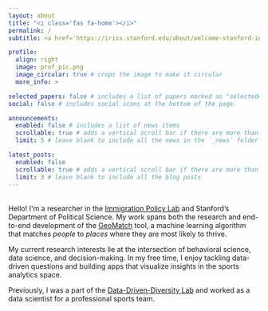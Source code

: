 ```yaml
---
layout: about
title: "<i class='fas fa-home'></i>"
permalink: /
subtitle: <a href='https://iriss.stanford.edu/about/welcome-stanford-institute-research-social-sciences'>IRiSS Predoctoral Fellow</a>

profile:
  align: right
  image: prof_pic.png
  image_circular: true # crops the image to make it circular
  more_info: >

selected_papers: false # includes a list of papers marked as "selected={true}"
social: false # includes social icons at the bottom of the page

announcements:
  enabled: false # includes a list of news items
  scrollable: true # adds a vertical scroll bar if there are more than 3 news items
  limit: 5 # leave blank to include all the news in the `_news` folder

latest_posts:
  enabled: false
  scrollable: true # adds a vertical scroll bar if there are more than 3 new posts items
  limit: 3 # leave blank to include all the blog posts
---
```

<div style="margin-top: 2rem;"></div>

Hello! I'm a researcher in the [Immigration Policy Lab](https://immigrationlab.org/) and Stanford’s Department of Political Science. My work spans both the research and end-to-end development of the [GeoMatch](https://immigrationlab.org/geomatch/) tool, a machine learning algorithm that matches *people* to *places* where they are most likely to thrive.

My current research interests lie at the intersection of behavioral science, data science, and decision-making. In my free time, I enjoy tackling data-driven questions and building apps that visualize insights in the sports analytics space. 

Previously, I was a part of the [Data-Driven-Diversity Lab](https://www.d3lab.org/) and worked as a data scientist for a professional sports team.


